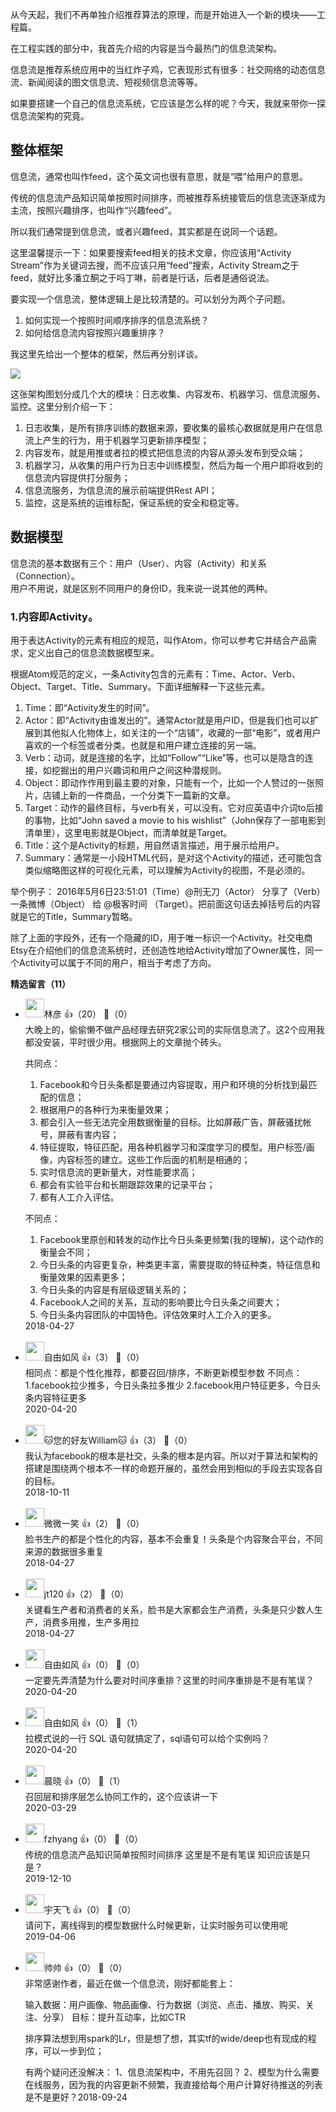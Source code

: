 从今天起，我们不再单独介绍推荐算法的原理，而是开始进入一个新的模块——工程篇。

在工程实践的部分中，我首先介绍的内容是当今最热门的信息流架构。

信息流是推荐系统应用中的当红炸子鸡，它表现形式有很多：社交网络的动态信息流、新闻阅读的图文信息流、短视频信息流等等。

如果要搭建一个自己的信息流系统，它应该是怎么样的呢？今天，我就来带你一探信息流架构的究竟。

## 整体框架

信息流，通常也叫作feed，这个英文词也很有意思，就是“喂”给用户的意思。

传统的信息流产品知识简单按照时间排序，而被推荐系统接管后的信息流逐渐成为主流，按照兴趣排序，也叫作“兴趣feed”。

所以我们通常提到信息流，或者兴趣feed，其实都是在说同一个话题。

这里温馨提示一下：如果要搜索feed相关的技术文章，你应该用“Activity Stream”作为关键词去搜，而不应该只用“feed”搜索，Activity Stream之于feed，就好比多潘立酮之于吗丁啉，前者是行话，后者是通俗说法。

要实现一个信息流，整体逻辑上是比较清楚的。可以划分为两个子问题。

1. 如何实现一个按照时间顺序排序的信息流系统？
2. 如何给信息流内容按照兴趣重排序？

我这里先给出一个整体的框架，然后再分别详谈。

![](https://static001.geekbang.org/resource/image/50/b2/50f449d3d62886748e79294d6c8f5db2.png?wh=720%2A405)

这张架构图划分成几个大的模块：日志收集、内容发布、机器学习、信息流服务、监控。这里分别介绍一下：

1. 日志收集，是所有排序训练的数据来源，要收集的最核心数据就是用户在信息流上产生的行为，用于机器学习更新排序模型；
2. 内容发布，就是用推或者拉的模式把信息流的内容从源头发布到受众端；
3. 机器学习，从收集的用户行为日志中训练模型，然后为每一个用户即将收到的信息流内容提供打分服务；
4. 信息流服务，为信息流的展示前端提供Rest API；
5. 监控，这是系统的运维标配，保证系统的安全和稳定等。

## 数据模型

信息流的基本数据有三个：用户（User）、内容（Activity）和关系（Connection）。  
用户不用说，就是区别不同用户的身份ID，我来说一说其他的两种。

### 1.内容即Activity。

用于表达Activity的元素有相应的规范，叫作Atom，你可以参考它并结合产品需求，定义出自己的信息流数据模型来。

根据Atom规范的定义，一条Activity包含的元素有：Time、Actor、Verb、Object、Target、Title、Summary。下面详细解释一下这些元素。

1. Time：即“Activity发生的时间”。
2. Actor：即“Activity由谁发出的”。通常Actor就是用户ID，但是我们也可以扩展到其他拟人化物体上，如关注的一个“店铺”，收藏的一部“电影”，或者用户喜欢的一个标签或者分类。也就是和用户建立连接的另一端。
3. Verb：动词，就是连接的名字，比如“Follow”“Like”等，也可以是隐含的连接，如挖掘出的用户兴趣词和用户之间这种潜规则。
4. Object：即动作作用到最主要的对象，只能有一个，比如一个人赞过的一张照片，店铺上新的一件商品，一个分类下一篇新的文章。
5. Target：动作的最终目标，与verb有关，可以没有。它对应英语中介词to后接的事物，比如“John saved a movie to his wishlist”（John保存了一部电影到清单里），这里电影就是Object，而清单就是Target。
6. Title：这个是Activity的标题，用自然语言描述，用于展示给用户。
7. Summary：通常是一小段HTML代码，是对这个Activity的描述，还可能包含类似缩略图这样的可视化元素，可以理解为Activity的视图，不是必须的。

举个例子： 2016年5月6日23:51:01（Time）@刑无刀（Actor） 分享了（Verb） 一条微博（Object） 给 @极客时间 （Target）。把前面这句话去掉括号后的内容就是它的Title，Summary暂略。

除了上面的字段外，还有一个隐藏的ID，用于唯一标识一个Activity。社交电商Etsy在介绍他们的信息流系统时，还创造性地给Activity增加了Owner属性，同一个Activity可以属于不同的用户，相当于考虑了方向。
<div><strong>精选留言（11）</strong></div><ul>
<li><img src="https://static001.geekbang.org/account/avatar/00/0f/c1/a7/5e66d331.jpg" width="30px"><span>林彦</span> 👍（20） 💬（0）<div>大晚上的，偷偷懒不做产品经理去研究2家公司的实际信息流了。这2个应用我都没安装，平时很少用。根据网上的文章抛个砖头。

共同点：
1. Facebook和今日头条都是要通过内容提取，用户和环境的分析找到最匹配的信息；
2. 根据用户的各种行为来衡量效果；
3. 都会引入一些无法完全用数据衡量的目标。比如屏蔽广告，屏蔽骚扰帐号，屏蔽有害内容；
4. 特征提取，特征匹配，用各种机器学习和深度学习的模型。用户标签&#47;画像，内容标签的建立。这些工作后面的机制是相通的；
5. 实时信息流的更新量大，对性能要求高；
6. 都会有实验平台和长期跟踪效果的记录平台；
7. 都有人工介入评估。

不同点：
1. Facebook里原创和转发的动作比今日头条更频繁(我的理解)，这个动作的衡量会不同；
2. 今日头条的内容更复杂，种类更丰富，需要提取的特征种类，特征信息和衡量效果的因素更多；
3. 今日头条的内容是有层级逻辑关系的；
4. Facebook人之间的关系，互动的影响要比今日头条之间要大； 
5. 今日头条内容团队的中国特色。评估效果时人工介入的更多。</div>2018-04-27</li><br/><li><img src="https://static001.geekbang.org/account/avatar/00/1e/18/76/58c32789.jpg" width="30px"><span>自由如风</span> 👍（3） 💬（0）<div>相同点：都是个性化推荐，都要召回&#47;排序，不断更新模型参数
不同点：
1.facebook拉少推多，今日头条拉多推少
2.facebook用户特征更多，今日头条内容特征更多</div>2020-04-20</li><br/><li><img src="https://static001.geekbang.org/account/avatar/00/12/8b/e0/9a79ddac.jpg" width="30px"><span>🐱您的好友William🐱</span> 👍（3） 💬（0）<div>我认为facebook的根本是社交，头条的根本是内容。所以对于算法和架构的搭建是围绕两个根本不一样的命题开展的，虽然会用到相似的手段去实现各自的目标。</div>2018-10-11</li><br/><li><img src="https://static001.geekbang.org/account/avatar/00/10/22/69/c85fdb98.jpg" width="30px"><span>微微一笑</span> 👍（2） 💬（0）<div>脸书生产的都是个性化的内容，基本不会重复！头条是个内容聚合平台，不同来源的数据很多重复</div>2018-04-27</li><br/><li><img src="https://static001.geekbang.org/account/avatar/00/10/26/a7/177581b8.jpg" width="30px"><span>jt120</span> 👍（2） 💬（0）<div>关键看生产者和消费者的关系，脸书是大家都会生产消费，头条是只少数人生产，消费多用推，生产多用拉</div>2018-04-27</li><br/><li><img src="https://static001.geekbang.org/account/avatar/00/1e/18/76/58c32789.jpg" width="30px"><span>自由如风</span> 👍（0） 💬（0）<div>一定要先弄清楚为什么要对时间序重排？这里的时间序重排是不是有笔误？</div>2020-04-20</li><br/><li><img src="https://static001.geekbang.org/account/avatar/00/1e/18/76/58c32789.jpg" width="30px"><span>自由如风</span> 👍（0） 💬（1）<div>拉模式说的一行 SQL 语句就搞定了，sql语句可以给个实例吗？</div>2020-04-20</li><br/><li><img src="https://static001.geekbang.org/account/avatar/00/1b/a2/76/bdea7aa1.jpg" width="30px"><span>晨晓</span> 👍（0） 💬（1）<div>召回层和排序层怎么协同工作的，这个应该讲一下</div>2020-03-29</li><br/><li><img src="http://thirdwx.qlogo.cn/mmopen/vi_32/DYAIOgq83epHNuOTMIO9ArC0zjJBnT8T8Mj6YzyAskAAsCJy5iaOAUq0tML9mfZLH8sfm1icTCCCsSaJcr9LAgzA/132" width="30px"><span>fzhyang</span> 👍（0） 💬（0）<div>传统的信息流产品知识简单按照时间排序 这里是不是有笔误 知识应该是只是？</div>2019-12-10</li><br/><li><img src="https://static001.geekbang.org/account/avatar/00/11/30/2c/06375913.jpg" width="30px"><span>宇天飞</span> 👍（0） 💬（0）<div>请问下，离线得到的模型数据什么时候更新，让实时服务可以使用呢</div>2019-04-06</li><br/><li><img src="https://static001.geekbang.org/account/avatar/00/10/35/df/67f91c36.jpg" width="30px"><span>帅帅</span> 👍（0） 💬（0）<div>非常感谢作者，最近在做一个信息流，刚好都能套上：

输入数据：用户画像、物品画像、行为数据（浏览、点击、播放、购买、关注、分享）
目标：提升互动率，比如CTR

排序算法想到用spark的Lr，但是想了想，其实tf的wide&#47;deep也有现成的程序，可以一步到位；

有两个疑问还没解决：
1、信息流架构中，不用先召回？
2、模型为什么需要在线服务，因为我的内容更新不频繁，我直接给每个用户计算好待推送的列表是不是更好？</div>2018-09-24</li><br/>
</ul>